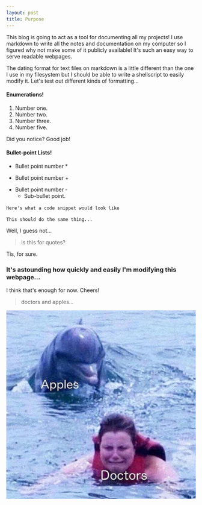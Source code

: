 ```yaml
---
layout: post
title: Purpose
---
```


This blog is going to act as a tool for documenting all my projects! I use markdown to write all the notes and documentation on my computer so I figured why not make some of it publicly available! It's such an easy way to serve readable webpages.

The dating format for text files on markdown is a little different than the one I use in my filesystem but I should be able to write a shellscript to easily modify it. Let's test out different kinds of formatting...

#### Enumerations!

1.  Number one.
2.  Number two.
3.  Number three.
4.  Number five.

Did you notice? Good job!

#### Bullet-point Lists!

*   Bullet point number *
+   Bullet point number +
-   Bullet point number -
    *   Sub-bullet point.

`Here's what a code snippet would look like`

    This should do the same thing...

Well, I guess not...

> Is this for quotes?

Tis, for sure.

### It's astounding how quickly and easily I'm modifying this webpage...

I think that's enough for now. Cheers!

> doctors and apples...

![doctors+Apples.jpeg](../images/doctors+Apples.jpeg)